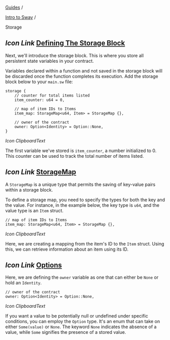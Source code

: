 [Guides](https://docs.fuel.network/guides/) /

[Intro to Sway](https://docs.fuel.network/guides/intro-to-sway/) /

Storage

## _Icon Link_ [Defining The Storage Block](https://docs.fuel.network/guides/intro-to-sway/contract-storage/\#defining-the-storage-block)

Next, we'll introduce the storage block. This is where you store all persistent state variables in your contract.

Variables declared within a function and not saved in the storage block will be discarded once the function completes its execution. Add the storage block below to your `main.sw` file:

```fuel_Box fuel_Box-idXKMmm-css
storage {
    // counter for total items listed
    item_counter: u64 = 0,

    // map of item IDs to Items
    item_map: StorageMap<u64, Item> = StorageMap {},

    // owner of the contract
    owner: Option<Identity> = Option::None,
}
```

_Icon ClipboardText_

The first variable we've stored is `item_counter`, a number initialized to 0. This counter can be used to track the total number of items listed.

## _Icon Link_ [StorageMap](https://docs.fuel.network/guides/intro-to-sway/contract-storage/\#storagemap)

A `StorageMap` is a unique type that permits the saving of key-value pairs within a storage block.

To define a storage map, you need to specify the types for both the key and the value. For instance, in the example below, the key type is `u64`, and the value type is an `Item` struct.

```fuel_Box fuel_Box-idXKMmm-css
// map of item IDs to Items
item_map: StorageMap<u64, Item> = StorageMap {},
```

_Icon ClipboardText_

Here, we are creating a mapping from the item's ID to the `Item` struct. Using this, we can retrieve information about an item using its ID.

## _Icon Link_ [Options](https://docs.fuel.network/guides/intro-to-sway/contract-storage/\#options)

Here, we are defining the `owner` variable as one that can either be `None` or hold an `Identity`.

```fuel_Box fuel_Box-idXKMmm-css
// owner of the contract
owner: Option<Identity> = Option::None,
```

_Icon ClipboardText_

If you want a value to be potentially null or undefined under specific conditions, you can employ the `Option` type. It's an enum that can take on either `Some(value)` or `None`. The keyword `None` indicates the absence of a value, while `Some` signifies the presence of a stored value.